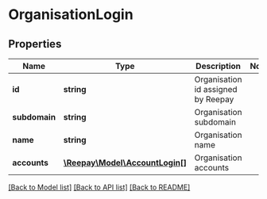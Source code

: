 # OrganisationLogin

## Properties
Name | Type | Description | Notes
------------ | ------------- | ------------- | -------------
**id** | **string** | Organisation id assigned by Reepay |
**subdomain** | **string** | Organisation subdomain |
**name** | **string** | Organisation name |
**accounts** | [**\Reepay\Model\AccountLogin[]**](AccountLogin.md) | Organisation accounts |

[[Back to Model list]](../README.md#documentation-for-models) [[Back to API list]](../README.md#documentation-for-api-endpoints) [[Back to README]](../README.md)


